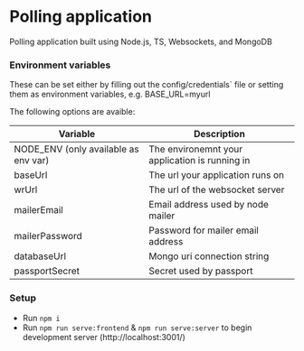 # Polling application
Polling application built using Node.js, TS, Websockets, and MongoDB

### Environment variables
These can be set either by filling out the config/credentials` file or setting them as environment variables, e.g. BASE_URL=myurl

The following options are avaible:

| Variable  | Description |
| ------------- | ------------- |
| NODE_ENV (only available as env var) | The environemnt your application is running in |
| baseUrl | The url your application runs on |
| wrUrl | The url of the websocket server |
| mailerEmail | Email address used by node mailer |
| mailerPassword | Password for mailer email address |
| databaseUrl | Mongo uri connection string |
| passportSecret | Secret used by passport |

### Setup
* Run `npm i`
* Run `npm run serve:frontend` & `npm run serve:server` to begin development server (http://localhost:3001/)

